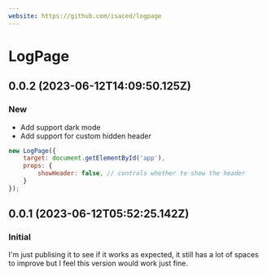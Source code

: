```yaml
---
website: https://github.com/isaced/logpage
---
```


# LogPage

## 0.0.2 (2023-06-12T14:09:50.125Z)

### New

- Add support dark mode
- Add support for custom hidden header

```javascript
new LogPage({
    target: document.getElementById('app'),
    props: {
        showHeader: false, // controls whether to show the header
    }
});
```

## 0.0.1 (2023-06-12T05:52:25.142Z)

### Initial

I'm just publising it to see if it works as expected, it still has a lot of spaces to improve but I feel this version would work just fine.
